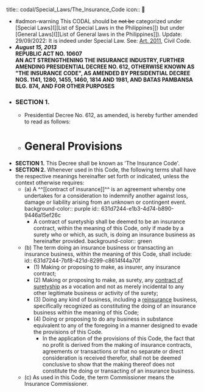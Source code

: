 title:: codal/Special_Laws/The_Insurance_Code
icon:: 

- #admon-warning This CODAL should be ~~not be~~ categorized under [Special Laws]([[List of Special Laws in the Philippines]]) but under [General Laws]([[List of General laws in the Philippines]]). Update: 29/09/2022: It is indeed under Special Law. See: [Art. 2011](((631d71f9-a463-46a4-9b4f-81c64f91d858))), Civil Code.
- ***August 15, 2013***  
  **REPUBLIC ACT NO. 10607  
  AN ACT STRENGTHENING THE INSURANCE INDUSTRY, FURTHER AMENDING PRESIDENTIAL DECREE NO. 612, OTHERWISE KNOWN AS "THE INSURANCE CODE", AS AMENDED BY PRESIDENTIAL DECREE NOS. 1141, 1280, 1455, 1460, 1814 AND 1981, AND BATAS PAMBANSA BLG. 874, AND FOR OTHER PURPOSES**
- ### SECTION 1.
	- Presidential Decree No. 612, as amended, is hereby further amended to read as follows:
	- # General Provisions
- **SECTION 1.** This Decree shall be known as 'The Insurance Code'.
- **SECTION 2.** Whenever used in this Code, the following terms shall have the respective meanings hereinafter set forth or indicated, unless the context otherwise requires:
	- (a) A ^^[[contract of insurance]]^^ is an agreement whereby one undertakes for a consideration to indemnify another against loss, damage or liability arising from an unknown or contingent event.
	  background-color:: purple
	  id:: 631d7244-e1b3-4d74-b890-9446a15ef26c
		- A contract of suretyship shall be deemed to be an insurance contract, within the meaning of this Code, only if made by a surety who or which, as such, is doing an insurance business as hereinafter provided.
		  background-color:: green
	- (b) The term doing an insurance business or transacting an insurance business, within the meaning of this Code, shall include:
	  id:: 631d7244-7bf8-421d-8299-c8614f44a70f
		- (1) Making or proposing to make, as insurer, any insurance contract;
		- (2) Making or proposing to make, as surety, any [contract of suretyship]([[Suretyship]]) as a vocation and not as merely incidental to any other legitimate business or activity of the surety;
		- (3) Doing any kind of business, including a [reinsurance](((631d7240-253f-4ac7-9b39-38a5f976a402))) business, specifically recognized as constituting the doing of an insurance business within the meaning of this Code;
		- (4) Doing or proposing to do any business in substance equivalent to any of the foregoing in a manner designed to evade the provisions of this Code.
			- In the application of the provisions of this Code, the fact that no profit is derived from the making of insurance contracts, agreements or transactions or that no separate or direct consideration is received therefor, shall not be deemed conclusive to show that the making thereof does not constitute the doing or transacting of an insurance business.
	- (c) As used in this Code, the term Commissioner means the Insurance Commissioner.
